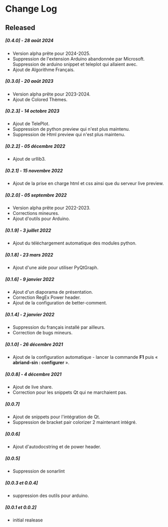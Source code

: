 # Change Log

## Released
##### [0.4.0] -  28 août 2024
* Version alpha prête pour 2024-2025.
* Suppression de l'extension Arduino abandonnée par Microsoft. Suppression de arduino snippet et teleplot qui allaient avec.
* Ajout de Algorithme Français.
##### [0.3.0] -  20 août 2023
* Version alpha prête pour 2023-2024.
* Ajout de Colored Thèmes.
##### [0.2.3] -  14 octobre 2023
* Ajout de TelePlot.
* Suppression de python preview qui n'est plus maintenu.
* Suppression de Html preview qui n'est plus maintenu.
##### [0.2.2] - 05 décembre 2022
* Ajout de urllib3.
##### [0.2.1] - 15 novembre 2022
* Ajout de la prise en charge html et css ainsi que du serveur live preview.
##### [0.2.0] - 05 septembre 2022
* Version alpha prête pour 2022-2023.
* Corrections mineures.
* Ajout d'outils pour Arduino.
##### [0.1.9] - 3 juillet 2022
* Ajout du téléchargement automatique des modules python.
##### [0.1.8] - 23 mars 2022
* Ajout d'une aide pour utiliser PyQtGraph.
##### [0.1.6] - 9 janvier 2022
* Ajout d'un diaporama de présentation.
* Correction RegEx Power header.
* Ajout de la configuration de better-comment.
##### [0.1.4] - 2 janvier 2022
* Suppression du français installé par ailleurs.
* Correction de bugs mineurs.
##### [0.1.0] - 26 décembre 2021
* Ajout de la configuration automatique - lancer la commande **F1** puis « **abriand-sin : configurer** ».
##### [0.0.8] - 4 décembre 2021
* Ajout de live share.
* Correction pour les snippets Qt qui ne marchaient pas.
##### [0.0.7]
* Ajout de snippets pour l'intégration de Qt. 
* Suppression de bracket pair colorizer 2 maintenant intégré.
##### [0.0.6]
* Ajout d'autodocstring et de power header.
##### [0.0.5]
* Suppression de sonarlint
##### [0.0.3 et 0.0.4]
* suppression des outils pour arduino. 
##### [0.0.1 et 0.0.2]
* initial realease
